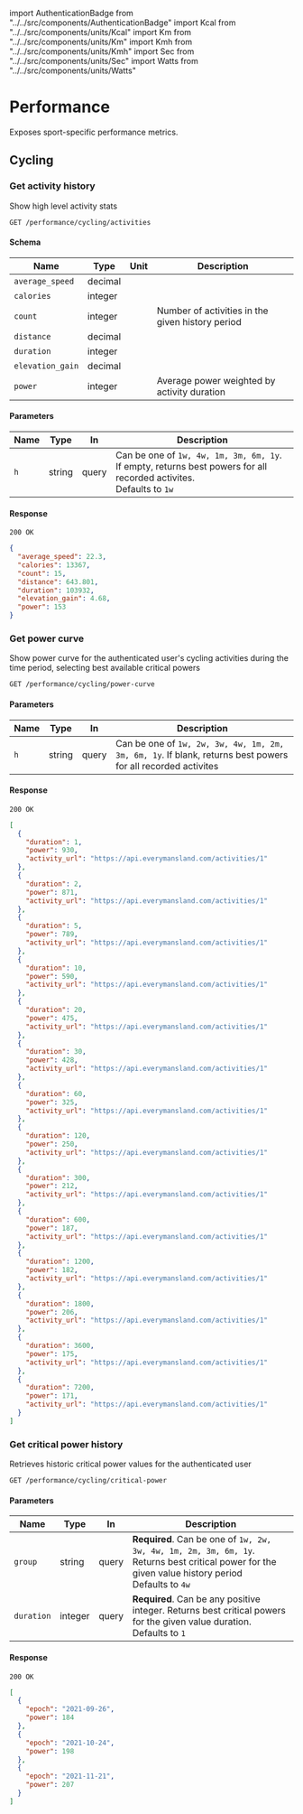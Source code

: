 ---
---

import AuthenticationBadge from "../../src/components/AuthenticationBadge"
import Kcal from "../../src/components/units/Kcal"
import Km from "../../src/components/units/Km"
import Kmh from "../../src/components/units/Kmh"
import Sec from "../../src/components/units/Sec"
import Watts from "../../src/components/units/Watts"

# Performance
Exposes sport-specific performance metrics.

## Cycling
### Get activity history <AuthenticationBadge required />
Show high level activity stats
```
GET /performance/cycling/activities
```

#### Schema
| Name | Type | Unit | Description |
|-|-|-|-|
| `average_speed` | decimal | <Kmh /> | |
| `calories` | integer | <Kcal /> | |
| `count` | integer | | Number of activities in the given history period |
| `distance` | decimal | <Km /> | |
| `duration` | integer | <Sec /> | |
| `elevation_gain` | decimal | <Km /> | |
| `power` | integer | <Watts /> | Average power weighted by activity duration |

#### Parameters
| Name | Type | In | Description |
|-|-|-|-|
| `h` | string | query | Can be one of `1w, 4w, 1m, 3m, 6m, 1y`. If empty, returns best powers for all recorded activites.<br />Defaults to `1w` |

#### Response
```
200 OK
```
```json
{
  "average_speed": 22.3,
  "calories": 13367,
  "count": 15,
  "distance": 643.801,
  "duration": 103932,
  "elevation_gain": 4.68,
  "power": 153
}
```

### Get power curve <AuthenticationBadge required />
Show power curve for the authenticated user's cycling activities during the
time period, selecting best available critical powers
```
GET /performance/cycling/power-curve
```

#### Parameters
| Name | Type | In | Description |
|-|-|-|-|
| `h` | string | query | Can be one of `1w, 2w, 3w, 4w, 1m, 2m, 3m, 6m, 1y`. If blank, returns best powers for all recorded activites |

#### Response
```
200 OK
```
```json
[
  {
    "duration": 1,
    "power": 930,
    "activity_url": "https://api.everymansland.com/activities/1"
  },
  {
    "duration": 2,
    "power": 871,
    "activity_url": "https://api.everymansland.com/activities/1"
  },
  {
    "duration": 5,
    "power": 789,
    "activity_url": "https://api.everymansland.com/activities/1"
  },
  {
    "duration": 10,
    "power": 590,
    "activity_url": "https://api.everymansland.com/activities/1"
  },
  {
    "duration": 20,
    "power": 475,
    "activity_url": "https://api.everymansland.com/activities/1"
  },
  {
    "duration": 30,
    "power": 428,
    "activity_url": "https://api.everymansland.com/activities/1"
  },
  {
    "duration": 60,
    "power": 325,
    "activity_url": "https://api.everymansland.com/activities/1"
  },
  {
    "duration": 120,
    "power": 250,
    "activity_url": "https://api.everymansland.com/activities/1"
  },
  {
    "duration": 300,
    "power": 212,
    "activity_url": "https://api.everymansland.com/activities/1"
  },
  {
    "duration": 600,
    "power": 187,
    "activity_url": "https://api.everymansland.com/activities/1"
  },
  {
    "duration": 1200,
    "power": 182,
    "activity_url": "https://api.everymansland.com/activities/1"
  },
  {
    "duration": 1800,
    "power": 206,
    "activity_url": "https://api.everymansland.com/activities/1"
  },
  {
    "duration": 3600,
    "power": 175,
    "activity_url": "https://api.everymansland.com/activities/1"
  },
  {
    "duration": 7200,
    "power": 171,
    "activity_url": "https://api.everymansland.com/activities/1"
  }
]
```

### Get critical power history <AuthenticationBadge required />
Retrieves historic critical power values for the authenticated user
```
GET /performance/cycling/critical-power
```

#### Parameters
| Name | Type | In | Description |
|-|-|-|-|
| `group` | string | query | **Required**. Can be one of `1w, 2w, 3w, 4w, 1m, 2m, 3m, 6m, 1y`. Returns best critical power for the given value history period<br />Defaults to `4w` |
| `duration` | integer | query | **Required**. Can be any positive integer. Returns best critical powers for the given value duration.<br />Defaults to `1` |

#### Response
```
200 OK
```
```json
[
  {
    "epoch": "2021-09-26",
    "power": 184
  },
  {
    "epoch": "2021-10-24",
    "power": 198
  },
  {
    "epoch": "2021-11-21",
    "power": 207
  }
]
```
